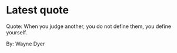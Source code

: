 # Latest quote 

Quote: When you judge another, you do not define them, you define yourself. 

By: Wayne Dyer